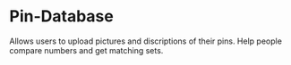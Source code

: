 # Pin-Database
Allows users to upload pictures and discriptions of their pins. Help people compare numbers and get matching sets. 

